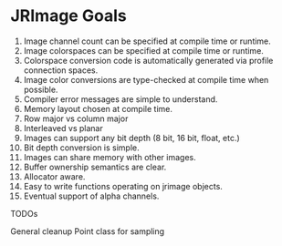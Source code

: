 # JRImage Goals

1. Image channel count can be specified at compile time or runtime.
2. Image colorspaces can be specified at compile time or runtime.
  1. Colorspace conversion code is automatically generated via profile connection spaces.
3. Image color conversions are type-checked at compile time when possible.
4. Compiler error messages are simple to understand.
5. Memory layout chosen at compile time.
  1. Row major vs column major
  2. Interleaved vs planar
6. Images can support any bit depth (8 bit, 16 bit, float, etc.)
  1. Bit depth conversion is simple.
7. Images can share memory with other images.
7. Buffer ownership semantics are clear.
8. Allocator aware.
9. Easy to write functions operating on jrimage objects.
10. Eventual support of alpha channels.



TODOs

  General cleanup
  Point class for sampling
